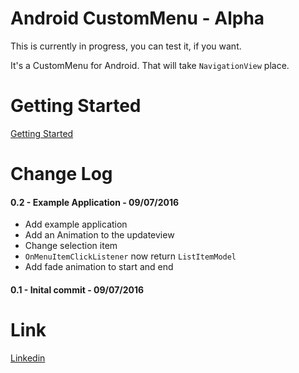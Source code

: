 # Android CustomMenu - Alpha

This is currently in progress, you can test it, if you want.

It's a CustomMenu for Android. That will take `NavigationView` place.

# Getting Started

[Getting Started](https://github.com/doTTTTT/android-custom-menu/wiki/Getting-Started)

# Change Log

#### 0.2 - Example Application - 09/07/2016
- Add example application
- Add an Animation to the updateview
- Change selection item
- `OnMenuItemClickListener` now return `ListItemModel`
- Add fade animation to start and end

#### 0.1 - Inital commit - 09/07/2016

# Link

[Linkedin](https://fr.linkedin.com/in/raphaelteyssandier
)
